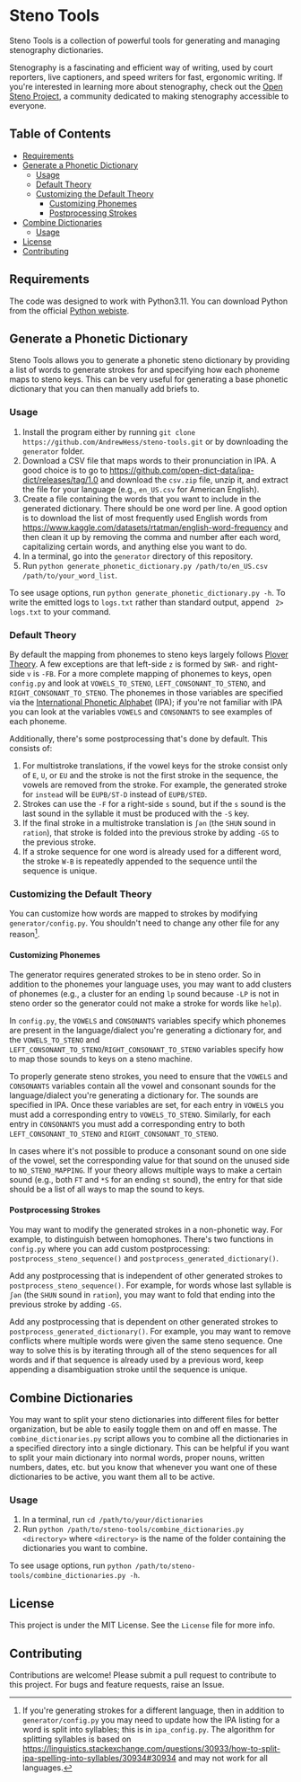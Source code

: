 # Steno Tools

Steno Tools is a collection of powerful tools for generating and managing stenography dictionaries.

Stenography is a fascinating and efficient way of writing, used by court reporters, live captioners, and speed writers for fast, ergonomic writing. If you're interested in learning more about stenography, check out the [Open Steno Project](https://www.openstenoproject.org/), a community dedicated to making stenography accessible to everyone.

## Table of Contents

- [Requirements](#requirements)
- [Generate a Phonetic Dictionary](#generate-a-phonetic-dictionary)
  - [Usage](#usage)
  - [Default Theory](#default-theory)
  - [Customizing the Default Theory](#customizing-the-generated-theory)
    - [Customizing Phonemes](#customizing-phonemes)
    - [Postprocessing Strokes](#postprocessing-strokes)
- [Combine Dictionaries](#combine-dictionaries)
  - [Usage](#usage-1)
- [License](#license)
- [Contributing](#contributing)

## Requirements

The code was designed to work with Python3.11. You can download Python from the official [Python webiste](https://www.python.org/downloads/).

## Generate a Phonetic Dictionary

Steno Tools allows you to generate a phonetic steno dictionary by providing a list of words to generate strokes for and specifying how each phoneme maps to steno keys. This can be very useful for generating a base phonetic dictionary that you can then manually add briefs to.

### Usage

1. Install the program either by running `git clone https://github.com/AndrewHess/steno-tools.git` or by downloading the `generator` folder.
2. Download a CSV file that maps words to their pronunciation in IPA. A good choice is to go to https://github.com/open-dict-data/ipa-dict/releases/tag/1.0 and download the `csv.zip` file, unzip it, and extract the file for your language (e.g., `en_US.csv` for American English).
3. Create a file containing the words that you want to include in the generated dictionary. There should be one word per line. A good option is to download the list of most frequently used English words from https://www.kaggle.com/datasets/rtatman/english-word-frequency and then clean it up by removing the comma and number after each word, capitalizing certain words, and anything else you want to do.
4. In a terminal, go into the `generator` directory of this repository.
5. Run `python generate_phonetic_dictionary.py /path/to/en_US.csv /path/to/your_word_list`.

To see usage options, run `python generate_phonetic_dictionary.py -h`. To write the emitted logs to `logs.txt` rather than standard output, append ` 2> logs.txt` to your command.

### Default Theory

By default the mapping from phonemes to steno keys largely follows [Plover Theory](https://www.artofchording.com/introduction/theories-and-dictionaries.html#plover-theory). A few exceptions are that left-side `z` is formed by `SWR-` and right-side `v` is `-FB`. For a more complete mapping of phonemes to keys, open `config.py` and look at `VOWELS_TO_STENO`, `LEFT_CONSONANT_TO_STENO`, and `RIGHT_CONSONANT_TO_STENO`. The phonemes in those variables are specified via the [International Phonetic Alphabet](https://en.wikipedia.org/wiki/International_Phonetic_Alphabet) (IPA); if you're not familiar with IPA you can look at the variables `VOWELS` and `CONSONANTS` to see examples of each phoneme.

Additionally, there's some postprocessing that's done by default. This consists of:
1. For multistroke translations, if the vowel keys for the stroke consist only of `E`, `U`, or `EU` and the stroke is not the first stroke in the sequence, the vowels are removed from the stroke. For example, the generated stroke for `instead` will be `EUPB/ST-D` instead of `EUPB/STED`.
2. Strokes can use the `-F` for a right-side `s` sound, but if the `s` sound is the last sound in the syllable it must be produced with the `-S` key.
3. If the final stroke in a multistroke translation is `ʃən` (the `SHUN` sound in `ration`), that stroke is folded into the previous stroke by adding `-GS` to the previous stroke.
4. If a stroke sequence for one word is already used for a different word, the stroke `W-B` is repeatedly appended to the sequence until the sequence is unique.

### Customizing the Default Theory

You can customize how words are mapped to strokes by modifying `generator/config.py`. You shouldn't need to change any other file for any reason[^1].

#### Customizing Phonemes

The generator requires generated strokes to be in steno order. So in addition to the phonemes your language uses, you may want to add clusters of phonemes (e.g., a cluster for an ending `lp` sound because `-LP` is not in steno order so the generator could not make a stroke for words like `help`).

In `config.py`, the `VOWELS` and `CONSONANTS` variables specify which phonemes are present in the language/dialect you're generating a dictionary for, and the `VOWELS_TO_STENO` and `LEFT_CONSONANT_TO_STENO`/`RIGHT_CONSONANT_TO_STENO` variables specify how to map those sounds to keys on a steno machine.

To properly generate steno strokes, you need to ensure that the `VOWELS` and `CONSONANTS` variables contain all the vowel and consonant sounds for the language/dialect you're generating a dictionary for. The sounds are specified in IPA. Once these variables are set, for each entry in `VOWELS` you must add a corresponding entry to `VOWELS_TO_STENO`. Similarly, for each entry in `CONSONANTS` you must add a corresponding entry to both `LEFT_CONSONANT_TO_STENO` and `RIGHT_CONSONANT_TO_STENO`.

In cases where it's not possible to produce a consonant sound on one side of the vowel, set the corresponding value for that sound on the unused side to `NO_STENO_MAPPING`. If your theory allows multiple ways to make a certain sound (e.g., both `FT` and `*S` for an ending `st` sound), the entry for that side should be a list of all ways to map the sound to keys.

#### Postprocessing Strokes

You may want to modify the generated strokes in a non-phonetic way. For example, to distinguish between homophones. There's two functions in `config.py` where you can add custom postprocessing: `postprocess_steno_sequence()` and `postprocess_generated_dictionary()`.

Add any postprocessing that is independent of other generated strokes to `postprocess_steno_sequence()`. For example, for words whose last syllable is `ʃən` (the `SHUN` sound in `ration`), you may want to fold that ending into the previous stroke by adding `-GS`.

Add any postprocessing that is dependent on other generated strokes to `postprocess_generated_dictionary()`.  For example, you may want to remove conflicts where multiple words were given the same steno sequence. One way to solve this is by iterating through all of the steno sequences for all words and if that sequence is already used by a previous word, keep appending a disambiguation stroke until the sequence is unique.

## Combine Dictionaries

You may want to split your steno dictionaries into different files for better organization, but be able to easily toggle them on and off en masse. The `combine_dictionaries.py` script allows you to combine all the dictionaries in a specified directory into a single dictionary. This can be helpful if you want to split your main dictionary into normal words, proper nouns, written numbers, dates, etc. but you know that whenever you want one of these dictionaries to be active, you want them all to be active.

### Usage
1. In a terminal, run `cd /path/to/your/dictionaries`
2. Run `python /path/to/steno-tools/combine_dictionaries.py <directory>` where `<directory>` is the name of the folder containing the dictionaries you want to combine.

To see usage options, run `python /path/to/steno-tools/combine_dictionaries.py -h`.

## License

This project is under the MIT License. See the `License` file for more info.

## Contributing

Contributions are welcome! Please submit a pull request to contribute to this project. For bugs and feature requests, raise an Issue.

[^1]: If you're generating strokes for a different language, then in addition to `generator/config.py` you may need to update how the IPA listing for a word is split into syllables; this is in `ipa_config.py`. The algorithm for splitting syllables is based on https://linguistics.stackexchange.com/questions/30933/how-to-split-ipa-spelling-into-syllables/30934#30934 and may not work for all languages.

